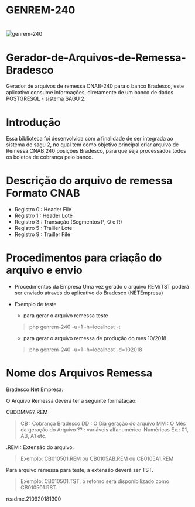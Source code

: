 # GENREM-240

#
![genrem-240](https://user-images.githubusercontent.com/34343415/45891121-20a40200-bd9b-11e8-9ee5-30f2f3942afe.png)
#

# Gerador-de-Arquivos-de-Remessa-Bradesco
Gerador de arquivos de remessa CNAB-240 para o banco Bradesco, este aplicativo consume informações,
diretamente de um banco de dados POSTGRESQL - sistema SAGU 2.

# Introdução
Essa biblioteca foi desenvolvida com a finalidade de ser integrada ao sistema de sagu 2, 
no qual tem como objetivo principal criar arquivo de Remessa CNAB 240 posições Bradesco, 
para que seja processados todos os boletos de cobrança pelo banco.

# Descrição do arquivo de remessa Formato CNAB
 - Registro 0 : Header File
 - Registro 1 : Header Lote
 - Registro 3 : Transação (Segmentos P, Q e R)
 - Registro 5 : Trailler Lote
 - Registro 9 : Trailler File
 
# Procedimentos para criação do arquivo e envio
 * Procedimentos da Empresa
   Uma vez gerado o arquivo REM/TST poderá ser enviado atraves do aplicativo do Bradesco (NETEmpresa)

 * Exemplo de teste
   * para gerar o arquivo remessa teste
   > php genrem-240 -u=1 -h=localhost -t

   * para gerar o arquivo remessa de produção do mes 10/2018
   > php genrem-240 -u=1 -h=localhost -d=102018

# Nome dos Arquivos Remessa 
Bradesco Net Empresa:

O Arquivo Remessa deverá ter a seguinte formatação:

CBDDMM??.REM
> CB : Cobrança Bradesco
> DD : O Dia geração do arquivo
> MM : O Mês da geração do Arquivo
> ?? : variáveis alfanumérico-Numéricas
> Ex.: 01, AB, A1 etc.

.REM : Extensão do arquivo.
> Exemplo: CB010501.REM ou CB0105AB.REM ou CB0105A1.REM

Para arquivo remessa para teste, a extensão deverá ser TST.
> Exemplo: CB010501.TST, o retorno será disponibilizado como CB010501.RST.

readme.210920181300
